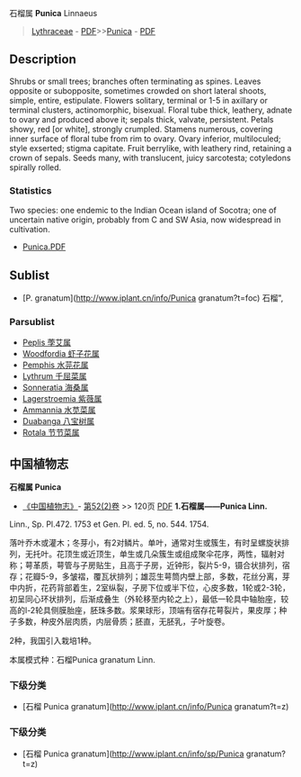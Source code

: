 石榴属 **Punica** Linnaeus

> [Lythraceae](http://www.iplant.cn/info/Lythraceae?t=foc) - [PDF](http://www.iplant.cn/foc/pdf/Lythraceae.pdf)>>[Punica](http://www.iplant.cn/info/Punica?t=foc) - [PDF](http://www.iplant.cn/foc/pdf/Punica.pdf)

## Description

Shrubs or small trees; branches often terminating as spines. Leaves opposite or subopposite, sometimes crowded on short lateral shoots, simple, entire, estipulate. Flowers solitary, terminal or 1-5 in axillary or terminal clusters, actinomorphic, bisexual. Floral tube thick, leathery, adnate to ovary and produced above it; sepals thick, valvate, persistent. Petals showy, red [or white], strongly crumpled. Stamens numerous, covering inner surface of floral tube from rim to ovary. Ovary inferior, multiloculed; style exserted; stigma capitate. Fruit berrylike, with leathery rind, retaining a crown of sepals. Seeds many, with translucent, juicy sarcotesta; cotyledons spirally rolled.

### Statistics
Two species: one endemic to the Indian Ocean island of Socotra; one of uncertain native origin, probably from C and SW Asia, now widespread in cultivation.


* [Punica.PDF](http://www.iplant.cn/foc/pdf/Punica.pdf)

## Sublist

* [P.  granatum](http://www.iplant.cn/info/Punica granatum?t=foc) 石榴",

### Parsublist

* [Peplis  荸艾属](http://www.iplant.cn/info/Peplis?t=foc)
* [Woodfordia  虾子花属](http://www.iplant.cn/info/Woodfordia?t=foc)
* [Pemphis  水芫花属](http://www.iplant.cn/info/Pemphis?t=foc)
* [Lythrum  千屈菜属](http://www.iplant.cn/info/Lythrum?t=foc)
* [Sonneratia  海桑属](http://www.iplant.cn/info/Sonneratia?t=foc)
* [Lagerstroemia  紫薇属](http://www.iplant.cn/info/Lagerstroemia?t=foc)
* [Ammannia  水苋菜属](http://www.iplant.cn/info/Ammannia?t=foc)
* [Duabanga  八宝树属](http://www.iplant.cn/info/Duabanga?t=foc)
* [Rotala  节节菜属](http://www.iplant.cn/info/Rotala?t=foc)

## 中国植物志

**石榴属 Punica**

* [《中国植物志》](http://www.iplant.cn/frps)- [第52(2)卷](http://www.iplant.cn/frps/vol/52(2)) >> 120页 [PDF](http://www.iplant.cn/frps/pdf/52(2)/120y.pdf)
**1.石榴属——Punica Linn.**

Linn., Sp. Pl.472. 1753 et Gen. Pl. ed. 5, no. 544. 1754.

落叶乔木或灌木；冬芽小，有2对鳞片。单叶，通常对生或簇生，有时呈螺旋状排列，无托叶。花顶生或近顶生，单生或几朵簇生或组成聚伞花序，两性，辐射对称；萼革质，萼管与子房贴生，且高于子房，近钟形，裂片5-9，镊合状排列，宿存；花瓣5-9，多皱褶，覆瓦状排列；雄蕊生萼筒内壁上部，多数，花丝分离，芽中内折，花药背部着生，2室纵裂，子房下位或半下位，心皮多数，1轮或2-3轮，初呈同心环状排列，后渐成叠生（外轮移至内轮之上），最低一轮具中轴胎座，较高的l-2轮具侧膜胎座，胚珠多数。浆果球形，顶端有宿存花萼裂片，果皮厚；种子多数，种皮外层肉质，内层骨质；胚直，无胚乳，子叶旋卷。

2种，我国引入栽培1种。

本属模式种：石榴Punica granatum Linn.

### 下级分类
* [石榴  Punica granatum](http://www.iplant.cn/info/Punica granatum?t=z)

### 下级分类
* [石榴  Punica granatum](http://www.iplant.cn/info/sp/Punica granatum?t=z)
